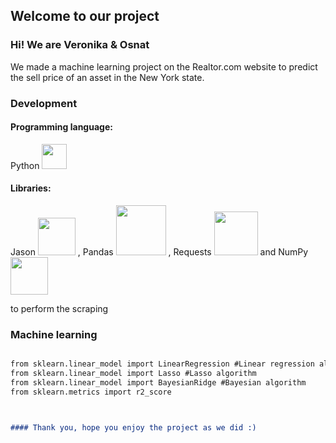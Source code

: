 ## Welcome to our project


### Hi! We are Veronika & Osnat

We made a machine learning project on the Realtor.com website to predict  the sell price of an asset
in the New York state.

### Development

#### Programming language: 
Python <img src="https://user-images.githubusercontent.com/67739639/159704982-a1efa5af-b572-4a59-9996-8edb943c3639.png" width="40">

#### Libraries: 
Jason <img src="https://miro.medium.com/max/1400/1*7I28RUYwZPeJ52uZrVtMMQ.png" width="60">
, Pandas <img src="https://upload.wikimedia.org/wikipedia/commons/e/ed/Pandas_logo.svg" width="80">
, Requests <img src="https://cdn-0.securityonline.info/wp-content/uploads/2018/06/python-request.jpeg?ezimgfmt=ng%3Awebp%2Fngcb1%2Frs%3Adevice%2Frscb1-1" width="70">
and NumPy <img src="https://numpy.org/images/logo.svg" width="60">

to perform the scraping


### Machine learning
```markdown

from sklearn.linear_model import LinearRegression #Linear regression algorithm
from sklearn.linear_model import Lasso #Lasso algorithm
from sklearn.linear_model import BayesianRidge #Bayesian algorithm
from sklearn.metrics import r2_score



#### Thank you, hope you enjoy the project as we did :)
